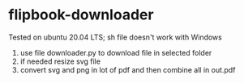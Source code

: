 # flipbook-downloader

Tested on ubuntu 20.04 LTS; sh file doesn't work with Windows

1. use file downloader.py to download file in selected folder
2. if needed resize svg file 
3. convert svg and png in lot of pdf and then combine all in out.pdf

